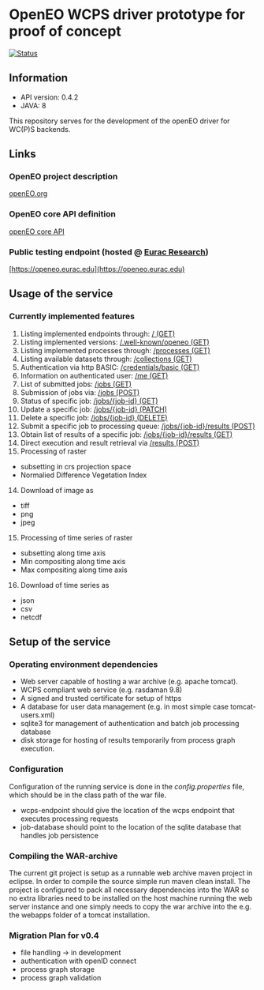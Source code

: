 # OpenEO WCPS driver prototype for proof of concept

[![Status](https://img.shields.io/badge/Status-proof--of--concept-yellow.svg)]()

## Information
- API version: 0.4.2
- JAVA: 8

This repository serves for the development of the openEO driver for WC(P)S backends.

## Links

### OpenEO project description
[openEO.org](http://openeo.org/)
### OpenEO core API definition
[openEO core API](https://open-eo.github.io/openeo-api/)
### Public testing endpoint (hosted @ [Eurac Research](http://www.eurac.edu))
[https://openeo.eurac.edu](https://openeo.eurac.edu)

## Usage of the service

### Currently implemented features
1. Listing implemented endpoints through: [/ (GET)](https://openeo.eurac.edu/)
2. Listing implemented versions: [/.well-known/openeo (GET)](https://openeo.eurac.edu/.well-known/openeo)
3. Listing implemented processes through: [/processes (GET)](https://openeo.eurac.edu/processes)
4. Listing available datasets through:    [/collections (GET)](https://openeo.eurac.edu/collections)
5. Authentication via http BASIC: [/credentials/basic (GET)](https://openeo.eurac.edu/credentials/basic)
6. Information on authenticated user: [/me (GET)](https://openeo.eurac.edu/me)
7. List of submitted jobs: [/jobs (GET)](https://openeo.eurac.edu/jobs)
8. Submission of jobs via: [/jobs (POST)](https://openeo.eurac.edu/jobs)
9. Status of specific job: [/jobs/{job-id} (GET)](https://openeo.eurac.edu/jobs/{job-id})
9. Update a specific job: [/jobs/{job-id} (PATCH)](https://openeo.eurac.edu/jobs/{job-id})
9. Delete a specific job: [/jobs/{job-id} (DELETE)](https://openeo.eurac.edu/jobs/{job-id})
10. Submit a specific job to processing queue: [/jobs/{job-id}/results (POST)](https://openeo.eurac.edu/jobs/{job-id}/results)
11. Obtain list of results of a specific job: [/jobs/{job-id}/results (GET)](https://openeo.eurac.edu/jobs/{job-id}/results)
12. Direct execution and result retrieval via [/results (POST)](https://openeo.eurac.edu/results)
13. Processing of raster
  * subsetting in crs projection space
  * Normalied Difference Vegetation Index
14. Download of image as 
  * tiff
  * png
  * jpeg
15. Processing of time series of raster
  * subsetting along time axis
  * Min compositing along time axis
  * Max compositing along time axis
16. Download of time series as
  * json
  * csv
  * netcdf
  
## Setup of the service

### Operating environment dependencies
- Web server capable of hosting a war archive (e.g. apache tomcat).
- WCPS compliant web service (e.g. rasdaman 9.8)
- A signed and trusted certificate for setup of https
- A database for user data management (e.g. in most simple case tomcat-users.xml)
- sqlite3 for management of authentication and batch job processing database
- disk storage for hosting of results temporarily from process graph execution.

### Configuration
Configuration of the running service is done in the *config.properties* file, which should be in the class path of the war file.
- wcps-endpoint should give the location of the wcps endpoint that executes processing requests
- job-database should point to the location of the sqlite database that handles job persistence

### Compiling the WAR-archive
The current git project is setup as a runnable web archive maven project in eclipse. In order to compile the source simple run maven clean install. The project is configured to pack all necessary dependencies into the WAR so no extra libraries need to be installed on the host machine running the web server instance and one simply needs to copy the war archive into the e.g. the webapps folder of a tomcat installation. 

### Migration Plan for v0.4

- file handling -> in development 
- authentication with openID connect
- process graph storage
- process graph validation
